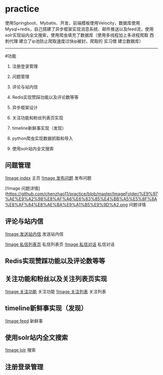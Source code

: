 # practice


使用Springboot、Mybatis、开发，前端模板使用Velocity，数据库使用Mysql+redis，自己搭建了异步框架实现消息系统、邮件推送以及feed流，使用solr实现站内全文搜索，使用爬虫填充了数据库（使用多线程加上多进程爬取    西刺代理   建立了ip池防止爬取速度过快ip被封，爬取的  实习僧  建立数据库）
**********************************
#功能

1. 注册登录管理

2. 问题管理

3. 评论与站内信

4. Redis实现赞踩功能以及评论数等等

5. 异步框架设计

6. 关注功能和粉丝列表页实现

7. timeline新鲜事实现（发现）

8. python爬虫实现数据抓取和导入

9. 使用solr站内全文搜索




## 问题管理
[!Image index](https://github.com/chenzhao11/practice/blob/master/ImageFolder/%E9%A6%96%E9%A1%B5.png)
主页
[!Image 发布问题](https://github.com/chenzhao11/practice/blob/master/ImageFolder/%E5%8F%91%E5%B8%83%E9%97%AE%E9%A2%98.png)
发布问题

[!Image 问题详情](https://github.com/chenzhao11/practice/blob/master/ImageFolder/%E9%97%AE%E9%A2%98%E8%AF%A6%E6%83%85%E4%BB%A5%E5%8F%8A%E8%AF%84%E8%AE%BA%E9%A1%B5%E9%9D%A2.png
问题详情

## 评论与站内信
[!Image 发送站内信]()
发送站内信

[!Image 私信列表页](https://github.com/chenzhao11/practice/blob/master/ImageFolder/%E7%A7%81%E4%BF%A1%E5%88%97%E8%A1%A8%E9%A1%B5.png)
私信列表页
[!Image 私信对话](https://github.com/chenzhao11/practice/blob/master/ImageFolder/%E7%A7%81%E4%BF%A1.png)
私信对话

## Redis实现赞踩功能以及评论数等等

## 关注功能和粉丝以及关注列表页实现
[!Image 关注功能]()
关注功能
[!Image 关注列表](https://github.com/chenzhao11/practice/blob/master/ImageFolder/%E5%85%B3%E6%B3%A8%E5%88%97%E8%A1%A8.png)
关注列表

## timeline新鲜事实现（发现）
[!Image feed](https://github.com/chenzhao11/practice/blob/master/ImageFolder/feed%E6%B5%81.png)
新鲜事

## 使用solr站内全文搜索
[!Image lolr](https://github.com/chenzhao11/practice/blob/master/ImageFolder/%E6%90%9C%E7%B4%A2.png)
搜索

## 注册登录管理




